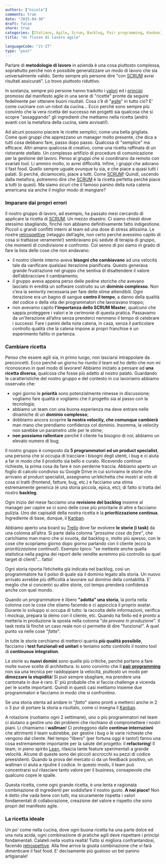 ```yaml
---
authors: ["nicola"]
comments: true
date: "2015-04-30"
draft: false
share: true
categories: [Italiano, Agile, Scrum, Backlog, Pair programming, Kanban]
title: "Un flusso di lavoro agile"

languageCode: "it-IT"
type: "post"
---
```

Parlare di **metodologie di lavoro** in azienda è una cosa piuttosto complessa, soprattutto perché non è possibile generalizzare un modo di lavoro che sia universalmente valido. Sento sempre più persone dire "con [SCRUM](http://it.wikipedia.org/wiki/Scrum_%28informatica%29) avrai risultati assicurati". Lo trovo piuttosto riduttivo.

In sostanza, sempre più persone hanno tradotto i [valori](http://agilemanifesto.org/iso/it/) ed i [princìpi](http://agilemanifesto.org/iso/it/principles.html) promossi dal manifesto agile in una serie di "ricette" pronte da seguire fedelmente per ottenere buoni risultati. Cosa c’è di "[agile](http://it.wikipedia.org/wiki/Metodologia_agile)" in tutto ciò? E’ come cucinare con un robot da cucina...
Ecco perché sono sempre più convinto che la vera ricetta del successo nei progetti sia qualcosa che si scopre "assaggiando" gli ingredienti che mettiamo nella ricetta (andrò avanti con la metafora della cucina, siete avvisati!).

Ad alcuni possono piacere le ricette semplici, come una bella grigliata. Come quei gruppi che apprezzano un manager molto presente, che dica a tutti cosa debbano fare, passo dopo passo. Qualcosa di "semplice" ma efficace.
Altri amano qualcosa di creativo, come una ricetta raffinata di un ristorante stellato. Un complesso artifizio di procedure di comunicazione per la gestione del lavoro. Penso ai gruppi che si coordinano da remoto con svariati tool. Li ammiro molto, io avrei difficoltà.
Infine, i gruppi che adorano il fast food. Quello sempre uguale ovunque tu sia, e che piace a quasi tutti i palati. Si perché, diciamocelo, piace a tutti. Come [SCRUM](http://it.wikipedia.org/wiki/Scrum_%28informatica%29)!
Quindi, uscendo dalla metafora, potremmo dire che [SCRUM](http://it.wikipedia.org/wiki/Scrum_%28informatica%29) è la ricetta perfetta perché piace a tutti (o quasi). Ma siamo sicuri che il famoso panino della nota catena americana sia anche il miglior modo di mangiare?

### Imparare dai propri errori
Il nostro gruppo di lavoro, ad esempio, ha passato mesi cercando di applicare la ricetta di [SCRUM](http://it.wikipedia.org/wiki/Scrum_%28informatica%29). Un mezzo disastro. Ci siamo chiesti dove stessimo sbagliando, finché non abbiamo definitivamente fatto indigestione. Piccoli o grandi conflitti interni al team ed una dose di stress altissima. Le nostre [retrospettive](http://en.wikipedia.org/wiki/Retrospective#Software_development) (retaggio dell’agile, non certo perché avessimo capito di cosa si trattasse veramente!) sembravano più sedute di terapia di gruppo, che momenti di condivisione e confronto. Col senno di poi siamo in grado di fare la lista delle cose che non andavano:

* il nostro cliente interno aveva **bisogni che cambiavano** ad una velocità tale da vanificare qualsiasi iterazione pianificata. Questo generava grande frustrazione nel gruppo che sentiva di disattendere il valore dell’abbracciare il cambiamento;
* il gruppo aveva appena perso delle pedine storiche che avevano lasciato in eredità un software costruito su un **dominio complesso**. Non c’era la seniority necessaria per fare delle stime attendibili. Ogni iterazione era un bagno di sangue **contro il tempo**, a danno della qualità del codice o della vita dei programmatori che lavoravano troppo;
* non avevamo capito **l’importanza dello SCRUM Master**, qualcuno che sappia proteggere i valori e le cerimonie di questa pratica. Passavamo da un’iterazione all’altra senza prenderci nemmeno il tempo di celebrare i successi. Fare i panini della nota catena, in casa, senza il particolare controllo qualità che la catena impone ai propri franchise è un esperimento fallito in partenza.

### Cambiare ricetta
Penso che essere agili sia, in primo luogo, non lasciarsi intrappolare da preconcetti. Ecco perché un giorno ho riunito il team ed ho detto che non mi riconoscevo in quel modo di lavorare!
Abbiamo iniziato a pensare ad **una ricetta diversa**, qualcosa che fosse più adatto al nostro palato. Guardando le caratteristiche del nostro gruppo e del contesto in cui lavoriamo abbiamo osservato che:

* ogni giorno le **priorità** sono potenzialmente rimesse in discussione;
vogliamo fare qualità e vogliamo che il progetto sia al passo con la tecnologia;
* abbiamo un team con una buona esperienza ma deve entrare nelle dinamiche di un **dominio complesso**;
* dobbiamo ancora scoprire **la nostra velocity, che comunque cambierà** man mano che prendiamo confidenza col dominio. Insomma, la velocity non sarebbe un parametro utile per le stime;
* **non possiamo rallentare** perché il cliente ha bisogno di noi;
abbiamo un elevato numero di bug;

Il nostro gruppo è composto da **5 programmatori ed un product specialist**, una persona che si occupa di tracciare i bisogni degli utenti, i bug e ci aiuta a far in modo che il prodotto sia bello e curato.
Ricevendo continue richieste, la prima cosa da fare è non perderne traccia. Abbiamo aperto un foglio di calcolo condiviso su Google Drive in cui scriviamo le storie che arrivano al product specialist, assegnamo un’etichetta che mostri al volo di cosa si tratti (frontend, fatture, bug, etc.) e facciamo una stima estremamente generica (è una storia piccola, epica, etc); di fatto si tratta del nostro **backlog**.

Ogni inizio del mese facciamo una **revisione del backlog** insieme al manager per capire se ci sono delle cose più prioritarie di altre e facciamo pulizia.
Uno dei capisaldi della nostra ricetta è la **prioritizzazione continua**. Ingrediente di base, dunque, il [Kanban](http://it.wikipedia.org/wiki/Kanban). 

Abbiamo aperto una board su [Trello](http://www.trello.com) dove far evolvere **le storie (i task)** da una colonna all’altra. Si parte dalla colonna "*prossime cose da fare*", che carichiamo man mano che si svuota, dal backlog o, molto più spesso, con le cose che scopriamo giorno dopo giorno parlando con il cliente (ecco la *prioritizzazione continua*!). Esempio tipico: "se metteste anche quella statistica nella pagina dei report delle vendite avremmo più controllo su quel target di clienti"... fatto!

Ogni storia riporta l’etichetta già indicata nel backlog, così un programmatore ha il polso di quale sia il dominio legato alla storia. Un nuovo arrivato avrebbe più difficoltà a lavorare sul dominio della contabilità. E’ meglio che si concentri su altre storie, col tempo prenderà confidenza anche con quel mondo.

Quando un programmatore è libero **"adotta" una storia**, la porta nella colonna con le cose che stiamo facendo e ci appiccica il proprio avatar. Durante lo sviluppo si occupa di tutto: la raccolta delle informazioni, verifica i mockup, prepara la demo con il cliente, etc. 
Quando ha finito ed è pronto a metterla in produzione la sposta nella colonna "*da provare in produzione*". Il task resta là finché un caso reale non ci permette di dire "funziona!". A quel punto va nelle cose "*fatte*".

In tutte le storie cerchiamo di metterci quanta **più qualità possibile**, facciamo i **test funzionali ed unitari** e teniamo sotto controllo il nostro tool di **continuous integration**.

Le storie su **nuovi domini** sono quelle più critiche, perché portano a fare molte nuove scelte di architettura. Io sono convinto che il **[pair programming](http://it.wikipedia.org/wiki/Pair_programming)** non sia una tecnica per raddoppiare la velocità, piuttosto un modo per **dimezzare la stupidità**! Si può sempre sbagliare, ma prendere una cantonata in due è raro. E’ più probabile che si faccia challenge a vicenda per le scelte importanti. Quindi in questi casi mettiamo insieme due programmatori e facciamo in modo che si confrontino.

Se una storia stenta ad andare in "*fatto*" siamo pronti a metterci anche in 2 o 3 pur di portare la storia a risultato, come ci insegna il [Kanban](http://it.wikipedia.org/wiki/Kanban).

A rotazione (ruotiamo ogni 2 settimane), uno o più programmatori nel team ci aiutano a gestire uno dei problemi che rischiano di compromettere i nostri piani. Li chiamiamo i **wallman**! Ci proteggono dalle **continue interruzioni** che altrimenti il team subirebbe, per gestire i bug o le varie richieste che vengono dal cliente.
Nel tempo "libero" (per fortuna oggi è tanto!) fanno una cosa estremamente importante per la salute del progetto: il **refactoring**! Il team, in pieno spirito [Lean](http://en.wikipedia.org/wiki/Lean_software_development), rilascia tante feature sperimentali a grande velocità. Alcune di queste sono dei piccoli accrocchi su pezzi di codice preesistenti. Quando la prova del mercato ci da un feedback positivo, un wallman ci aiuta a ripulire il codice. In questo modo, il team può concentrarsi sul rilasciare tanto valore per il business, consapevole che qualcuno copre le spalle.

Questa ricetta, come ogni grande ricetta, è una lenta e ragionata combinazione di ingredienti per soddisfare il nostro gusto. **A noi piace!** Non è detto che vada bene con tutti, ma sicuramente rispetta i valori fondamentali di collaborazione, creazione del valore e rispetto che sono propri del manifesto agile.

### La ricetta ideale
Un po' come nella cucina, dove ogni buona ricetta ha una parte dolce ed una nota acida, ogni combinazione di pratiche agili deve rispettare i princìpi fondamentali. Calateli nella vostra realtà! Tutto si migliora confrantandosi, facendo [retrospettive](http://en.wikipedia.org/wiki/Retrospective#Software_development). Alla fine arriva la giusta combinazione che vi farà dimenticare il fast food. E’ decisamente più gustoso un bel panino artigianale!
